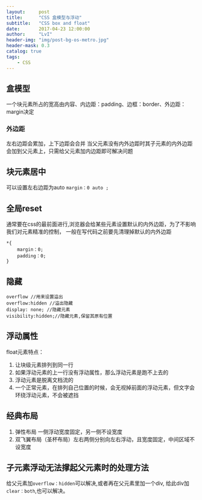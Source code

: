 ```yaml
---
layout:     post
title:      "CSS 盒模型与浮动"
subtitle:   "CSS box and float"
date:       2017-04-23 12:00:00
author:     "LvI"
header-img: "img/post-bg-os-metro.jpg"
header-mask: 0.3
catalog: true
tags:
    - CSS
---
```



## 盒模型

一个块元素所占的宽高由内容、内边距：padding、边框：border、外边距：margin决定

### 外边距

左右边距会累加，上下边距会合并
当父元素没有内外边距时其子元素的内外边距会加到父元素上，只需给父元素加内边距即可解决问题

## 块元素居中

可以设置左右边距为auto
`margin：0 auto ;`

## 全局reset

通常要在css的最前面进行,浏览器会给某些元素设置默认的内外边距，为了不影响我们对元素精准的控制，
一般在写代码之前要先清理掉默认的内外边距

```
*{
	margin：0;
	padding：0;
}
```

## 隐藏

```
overflow //用来设置溢出 
overflow:hidden //溢出隐藏 
display: none; //隐藏元素
visibility:hidden;//隐藏元素,保留其原有位置
```

## 浮动属性

float元素特点：
1. 让块级元素排列到同一行 
2. 如果浮动元素的上一行没有浮动属性，那么浮动元素是跑不上去的
3. 浮动元素是脱离文档流的
4. 一个正常元素，在排列自己位置的时候，会无视掉前面的浮动元素，但文字会环绕浮动元素，不会被遮挡 

## 经典布局

1. 弹性布局	一侧浮动宽度固定，另一侧不设宽度
2. 双飞翼布局（圣杯布局）左右两侧分别向左右浮动，且宽度固定，中间区域不设宽度

## 子元素浮动无法撑起父元素时的处理方法

给父元素加`overflow：hidden`可以解决,或者再在父元素里加一个div,
给此div加`clear：both`,也可以解决。
